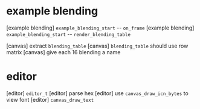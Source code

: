 # example blending

[example blending] `example_blending_start` -- `on_frame`
[example blending] `example_blending_start` -- `render_blending_table`

[canvas] extract `blending_table`
[canvas] `blending_table` should use row matrix
[canvas] give each 16 blending a name

# editor

[editor] `editor_t`
[editor] parse hex
[editor] use `canvas_draw_icn_bytes` to view font
[editor] `canvas_draw_text`

